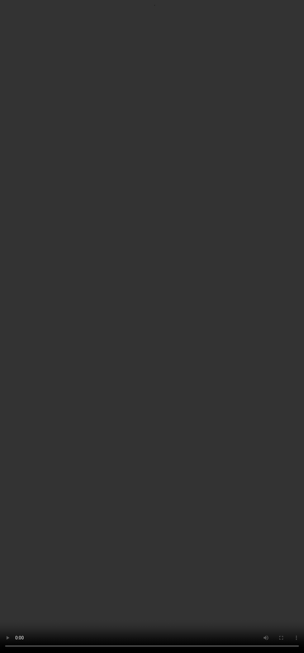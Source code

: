 # <span style="color:#000000">Error Correction & Formatting Tips</span>

## <span style="color:#364BC9">Converting the Answer format to LaTeX and making it more professional and presentable</span>
<video src="${PRIVATE_PREFERENCE_RANKING_VIDEO_3}" frameborder="0" allowfullscreen style="position: absolute; top: 0; left: 0; width: 100%; height: 100%; border: none; object-fit: cover;" controls="" controlslist="nodownload nofullscreen" style="width: 100%" />

## <span style="color:#364BC9">Learn to fix misplaced backslashes (for everyone) and master \ce{} (a must-know for chemistry pros).</span>
<video src="${PRIVATE_PREFERENCE_RANKING_VIDEO_5}" frameborder="0" allowfullscreen style="position: absolute; top: 0; left: 0; width: 100%; height: 100%; border: none; object-fit: cover;" controls="" controlslist="nodownload nofullscreen" style="width: 100%" />

## <span style="color:#364BC9">Common Mistakes to Avoid</span>
                        
<img height="360" width="950" src="${PRIVATE_PREFERENCE_RANKING_IMAGE_3}" />

**❗️Project-specific LaTeX styles and formatting rules will be provided during your onboarding.** **A detailed documentation link is shared in the resource tab.**

## <span style="color:#364BC9">Formatting Best Practices</span>

1. **Compile/check** content regularly while typing.
2. **Avoid blank lines after equations**—it starts a new paragraph. Instead, avoid leaving blanks before or after dollar symbols; the math equation/variables won't render.
3. **Keep LaTeX minimal**—use only what's needed for rendering on our platform.